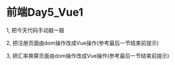 # 前端Day5_Vue1


1, 把今天代码手动敲一敲

2, 把注册页面由dom操作改成Vue操作(参考最后一节结束前提示)

3, 把汇率换算页面由dom操作改成Vue操作(参考最后一节结束前提示)